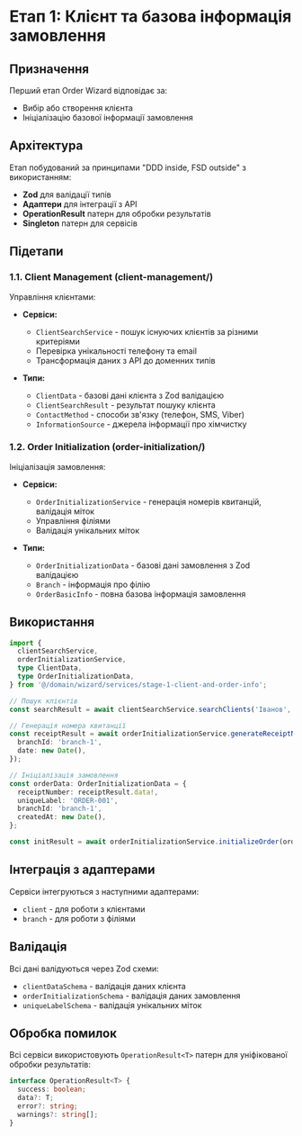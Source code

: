 # Етап 1: Клієнт та базова інформація замовлення

## Призначення

Перший етап Order Wizard відповідає за:

- Вибір або створення клієнта
- Ініціалізацію базової інформації замовлення

## Архітектура

Етап побудований за принципами "DDD inside, FSD outside" з використанням:

- **Zod** для валідації типів
- **Адаптери** для інтеграції з API
- **OperationResult** патерн для обробки результатів
- **Singleton** патерн для сервісів

## Підетапи

### 1.1. Client Management (client-management/)

Управління клієнтами:

- **Сервіси:**

  - `ClientSearchService` - пошук існуючих клієнтів за різними критеріями
  - Перевірка унікальності телефону та email
  - Трансформація даних з API до доменних типів

- **Типи:**
  - `ClientData` - базові дані клієнта з Zod валідацією
  - `ClientSearchResult` - результат пошуку клієнта
  - `ContactMethod` - способи зв'язку (телефон, SMS, Viber)
  - `InformationSource` - джерела інформації про хімчистку

### 1.2. Order Initialization (order-initialization/)

Ініціалізація замовлення:

- **Сервіси:**

  - `OrderInitializationService` - генерація номерів квитанцій, валідація міток
  - Управління філіями
  - Валідація унікальних міток

- **Типи:**
  - `OrderInitializationData` - базові дані замовлення з Zod валідацією
  - `Branch` - інформація про філію
  - `OrderBasicInfo` - повна базова інформація замовлення

## Використання

```typescript
import {
  clientSearchService,
  orderInitializationService,
  type ClientData,
  type OrderInitializationData,
} from '@/domain/wizard/services/stage-1-client-and-order-info';

// Пошук клієнтів
const searchResult = await clientSearchService.searchClients('Іванов', 0, 20);

// Генерація номера квитанції
const receiptResult = await orderInitializationService.generateReceiptNumber({
  branchId: 'branch-1',
  date: new Date(),
});

// Ініціалізація замовлення
const orderData: OrderInitializationData = {
  receiptNumber: receiptResult.data!,
  uniqueLabel: 'ORDER-001',
  branchId: 'branch-1',
  createdAt: new Date(),
};

const initResult = await orderInitializationService.initializeOrder(orderData);
```

## Інтеграція з адаптерами

Сервіси інтегруються з наступними адаптерами:

- `client` - для роботи з клієнтами
- `branch` - для роботи з філіями

## Валідація

Всі дані валідуються через Zod схеми:

- `clientDataSchema` - валідація даних клієнта
- `orderInitializationSchema` - валідація даних замовлення
- `uniqueLabelSchema` - валідація унікальних міток

## Обробка помилок

Всі сервіси використовують `OperationResult<T>` патерн для уніфікованої обробки результатів:

```typescript
interface OperationResult<T> {
  success: boolean;
  data?: T;
  error?: string;
  warnings?: string[];
}
```
